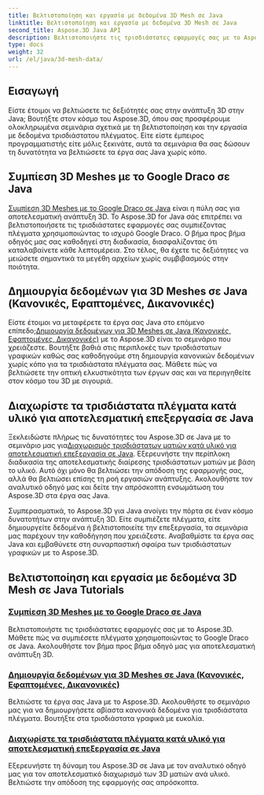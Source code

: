 ```yaml
---
title: Βελτιστοποίηση και εργασία με δεδομένα 3D Mesh σε Java
linktitle: Βελτιστοποίηση και εργασία με δεδομένα 3D Mesh σε Java
second_title: Aspose.3D Java API
description: Βελτιστοποιήστε τις τρισδιάστατες εφαρμογές σας με το Aspose.3D για Java. Μάθετε να συμπιέζετε πλέγματα με το Google Draco, να δημιουργείτε δεδομένα πλέγματος και να επεξεργάζεστε αποτελεσματικά τρισδιάστατα πλέγματα ανά υλικό.
type: docs
weight: 32
url: /el/java/3d-mesh-data/
---
```

## Εισαγωγή

Είστε έτοιμοι να βελτιώσετε τις δεξιότητές σας στην ανάπτυξη 3D στην Java; Βουτήξτε στον κόσμο του Aspose.3D, όπου σας προσφέρουμε ολοκληρωμένα σεμινάρια σχετικά με τη βελτιστοποίηση και την εργασία με δεδομένα τρισδιάστατου πλέγματος. Είτε είστε έμπειρος προγραμματιστής είτε μόλις ξεκινάτε, αυτά τα σεμινάρια θα σας δώσουν τη δυνατότητα να βελτιώσετε τα έργα σας Java χωρίς κόπο.

## Συμπίεση 3D Meshes με το Google Draco σε Java

[Συμπίεση 3D Meshes με το Google Draco σε Java](./compress-meshes-google-draco/) είναι η πύλη σας για αποτελεσματική ανάπτυξη 3D. Το Aspose.3D for Java σάς επιτρέπει να βελτιστοποιήσετε τις τρισδιάστατες εφαρμογές σας συμπιέζοντας πλέγματα χρησιμοποιώντας το ισχυρό Google Draco. Ο βήμα προς βήμα οδηγός μας σας καθοδηγεί στη διαδικασία, διασφαλίζοντας ότι καταλαβαίνετε κάθε λεπτομέρεια. Στο τέλος, θα έχετε τις δεξιότητες να μειώσετε σημαντικά τα μεγέθη αρχείων χωρίς συμβιβασμούς στην ποιότητα.

## Δημιουργία δεδομένων για 3D Meshes σε Java (Κανονικές, Εφαπτομένες, Δικανονικές)

Είστε έτοιμοι να μεταφέρετε τα έργα σας Java στο επόμενο επίπεδο;[Δημιουργία δεδομένων για 3D Meshes σε Java (Κανονικές, Εφαπτομένες, Δικανονικές)](./generate-mesh-data/) με το Aspose.3D είναι το σεμινάριο που χρειάζεστε. Βουτήξτε βαθιά στις περιπλοκές των τρισδιάστατων γραφικών καθώς σας καθοδηγούμε στη δημιουργία κανονικών δεδομένων χωρίς κόπο για τα τρισδιάστατα πλέγματα σας. Μάθετε πώς να βελτιώσετε την οπτική ελκυστικότητα των έργων σας και να περιηγηθείτε στον κόσμο του 3D με σιγουριά.

## Διαχωρίστε τα τρισδιάστατα πλέγματα κατά υλικό για αποτελεσματική επεξεργασία σε Java

 Ξεκλειδώστε πλήρως τις δυνατότητες του Aspose.3D σε Java με το σεμινάριο μας για[Διαχωρισμός τρισδιάστατων ματιών κατά υλικό για αποτελεσματική επεξεργασία σε Java](./split-meshes-by-material/). Εξερευνήστε την περίπλοκη διαδικασία της αποτελεσματικής διαίρεσης τρισδιάστατων ματιών με βάση το υλικό. Αυτό όχι μόνο θα βελτιώσει την απόδοση της εφαρμογής σας, αλλά θα βελτιώσει επίσης τη ροή εργασιών ανάπτυξης. Ακολουθήστε τον αναλυτικό οδηγό μας και δείτε την απρόσκοπτη ενσωμάτωση του Aspose.3D στα έργα σας Java.

Συμπερασματικά, το Aspose.3D για Java ανοίγει την πόρτα σε έναν κόσμο δυνατοτήτων στην ανάπτυξη 3D. Είτε συμπιέζετε πλέγματα, είτε δημιουργείτε δεδομένα ή βελτιστοποιείτε την επεξεργασία, τα σεμινάρια μας παρέχουν την καθοδήγηση που χρειάζεστε. Αναβαθμίστε τα έργα σας Java και εμβαθύνετε στη συναρπαστική σφαίρα των τρισδιάστατων γραφικών με το Aspose.3D.
## Βελτιστοποίηση και εργασία με δεδομένα 3D Mesh σε Java Tutorials
### [Συμπίεση 3D Meshes με το Google Draco σε Java](./compress-meshes-google-draco/)
Βελτιστοποιήστε τις τρισδιάστατες εφαρμογές σας με το Aspose.3D. Μάθετε πώς να συμπιέσετε πλέγματα χρησιμοποιώντας το Google Draco σε Java. Ακολουθήστε τον βήμα προς βήμα οδηγό μας για αποτελεσματική ανάπτυξη 3D.
### [Δημιουργία δεδομένων για 3D Meshes σε Java (Κανονικές, Εφαπτομένες, Δικανονικές)](./generate-mesh-data/)
Βελτιώστε τα έργα σας Java με το Aspose.3D. Ακολουθήστε το σεμινάριο μας για να δημιουργήσετε αβίαστα κανονικά δεδομένα για τρισδιάστατα πλέγματα. Βουτήξτε στα τρισδιάστατα γραφικά με ευκολία.
### [Διαχωρίστε τα τρισδιάστατα πλέγματα κατά υλικό για αποτελεσματική επεξεργασία σε Java](./split-meshes-by-material/)
Εξερευνήστε τη δύναμη του Aspose.3D σε Java με τον αναλυτικό οδηγό μας για τον αποτελεσματικό διαχωρισμό των 3D ματιών ανά υλικό. Βελτιώστε την απόδοση της εφαρμογής σας απρόσκοπτα.